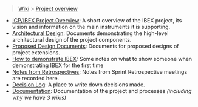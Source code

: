 > [Wiki](Home) > [Project overview](Project-overview)

- [ICP/IBEX Project Overview](https://github.com/ISISComputingGroup/IBEX/wiki): A short overview of the IBEX project, its vision and information on the main instruments it is supporting.
- [Architectural Design](High-Level-Architectural-Design): Documents demonstrating the high-level architectural design of the project components.
- [Proposed Design Documents](Design-Documents): Documents for proposed designs of project extensions.
- [How to demonstrate IBEX](Demo-notes): Some notes on what to show someone when demonstrating IBEX for the first time
- [Notes from Retrospectives](Retrospective-Notes): Notes from Sprint Retrospective meetings are recorded here.
- [Decision Log](Decision-Log): A place to write down decisions made.
- [Documentation](Project-Documentation): Documentation of the project and processes _(including why we have 3 wikis)_

